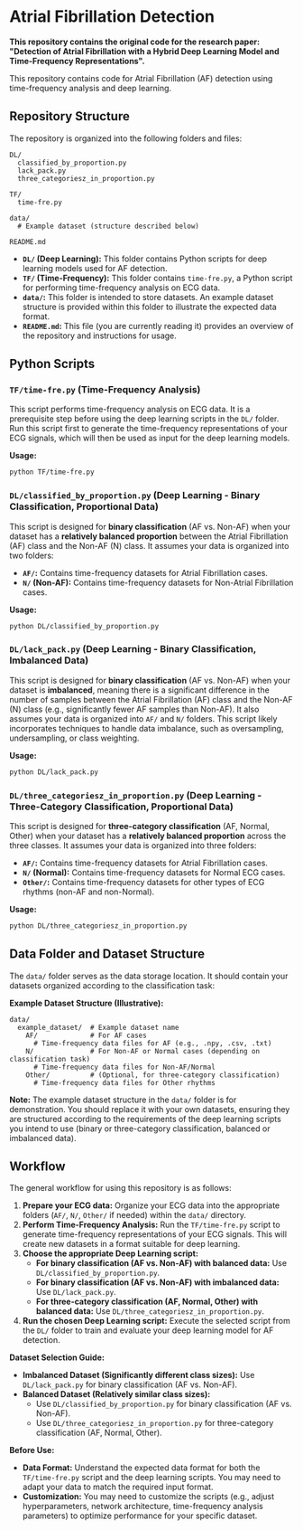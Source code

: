 # Atrial Fibrillation Detection

**This repository contains the original code for the research paper: "Detection of Atrial Fibrillation with a Hybrid Deep Learning Model and Time-Frequency Representations".**

This repository contains code for Atrial Fibrillation (AF) detection using time-frequency analysis and deep learning.

## Repository Structure

The repository is organized into the following folders and files:

```
DL/
  classified_by_proportion.py
  lack_pack.py
  three_categoriesz_in_proportion.py

TF/
  time-fre.py

data/
  # Example dataset (structure described below)

README.md
```

*   **`DL/` (Deep Learning):** This folder contains Python scripts for deep learning models used for AF detection.
*   **`TF/` (Time-Frequency):** This folder contains `time-fre.py`, a Python script for performing time-frequency analysis on ECG data.
*   **`data/`:** This folder is intended to store datasets. An example dataset structure is provided within this folder to illustrate the expected data format.
*   **`README.md`:** This file (you are currently reading it) provides an overview of the repository and instructions for usage.

## Python Scripts

### `TF/time-fre.py` (Time-Frequency Analysis)

This script performs time-frequency analysis on ECG data.  It is a prerequisite step before using the deep learning scripts in the `DL/` folder.  Run this script first to generate the time-frequency representations of your ECG signals, which will then be used as input for the deep learning models.

**Usage:**

```bash
python TF/time-fre.py
```

### `DL/classified_by_proportion.py` (Deep Learning - Binary Classification, Proportional Data)

This script is designed for **binary classification** (AF vs. Non-AF) when your dataset has a **relatively balanced proportion** between the Atrial Fibrillation (AF) class and the Non-AF (N) class.  It assumes your data is organized into two folders:

*   **`AF/`:** Contains time-frequency datasets for Atrial Fibrillation cases.
*   **`N/` (Non-AF):** Contains time-frequency datasets for Non-Atrial Fibrillation cases.

**Usage:**

```bash
python DL/classified_by_proportion.py
```

### `DL/lack_pack.py` (Deep Learning - Binary Classification, Imbalanced Data)

This script is designed for **binary classification** (AF vs. Non-AF) when your dataset is **imbalanced**, meaning there is a significant difference in the number of samples between the Atrial Fibrillation (AF) class and the Non-AF (N) class (e.g., significantly fewer AF samples than Non-AF).  It also assumes your data is organized into `AF/` and `N/` folders. This script likely incorporates techniques to handle data imbalance, such as oversampling, undersampling, or class weighting.

**Usage:**

```bash
python DL/lack_pack.py
```

### `DL/three_categoriesz_in_proportion.py` (Deep Learning - Three-Category Classification, Proportional Data)

This script is designed for **three-category classification** (AF, Normal, Other) when your dataset has a **relatively balanced proportion** across the three classes. It assumes your data is organized into three folders:

*   **`AF/`:** Contains time-frequency datasets for Atrial Fibrillation cases.
*   **`N/` (Normal):** Contains time-frequency datasets for Normal ECG cases.
*   **`Other/`:** Contains time-frequency datasets for other types of ECG rhythms (non-AF and non-Normal).

**Usage:**

```bash
python DL/three_categoriesz_in_proportion.py
```

## Data Folder and Dataset Structure

The `data/` folder serves as the data storage location.  It should contain your datasets organized according to the classification task:

**Example Dataset Structure (Illustrative):**

```
data/
  example_dataset/  # Example dataset name
    AF/             # For AF cases
      # Time-frequency data files for AF (e.g., .npy, .csv, .txt)
    N/              # For Non-AF or Normal cases (depending on classification task)
      # Time-frequency data files for Non-AF/Normal
    Other/          # (Optional, for three-category classification)
      # Time-frequency data files for Other rhythms
```

**Note:** The example dataset structure in the `data/` folder is for demonstration. You should replace it with your own datasets, ensuring they are structured according to the requirements of the deep learning scripts you intend to use (binary or three-category classification, balanced or imbalanced data).

## Workflow

The general workflow for using this repository is as follows:

1.  **Prepare your ECG data:** Organize your ECG data into the appropriate folders (`AF/`, `N/`, `Other/` if needed) within the `data/` directory.
2.  **Perform Time-Frequency Analysis:** Run the `TF/time-fre.py` script to generate time-frequency representations of your ECG signals. This will create new datasets in a format suitable for deep learning.
3.  **Choose the appropriate Deep Learning script:**
    *   **For binary classification (AF vs. Non-AF) with balanced data:** Use `DL/classified_by_proportion.py`.
    *   **For binary classification (AF vs. Non-AF) with imbalanced data:** Use `DL/lack_pack.py`.
    *   **For three-category classification (AF, Normal, Other) with balanced data:** Use `DL/three_categoriesz_in_proportion.py`.
4.  **Run the chosen Deep Learning script:** Execute the selected script from the `DL/` folder to train and evaluate your deep learning model for AF detection.

**Dataset Selection Guide:**

*   **Imbalanced Dataset (Significantly different class sizes):** Use `DL/lack_pack.py` for binary classification (AF vs. Non-AF).
*   **Balanced Dataset (Relatively similar class sizes):**
    *   Use `DL/classified_by_proportion.py` for binary classification (AF vs. Non-AF).
    *   Use `DL/three_categoriesz_in_proportion.py` for three-category classification (AF, Normal, Other).

**Before Use:**

*   **Data Format:**  Understand the expected data format for both the `TF/time-fre.py` script and the deep learning scripts. You may need to adapt your data to match the required input format.
*   **Customization:**  You may need to customize the scripts (e.g., adjust hyperparameters, network architecture, time-frequency analysis parameters) to optimize performance for your specific dataset.
